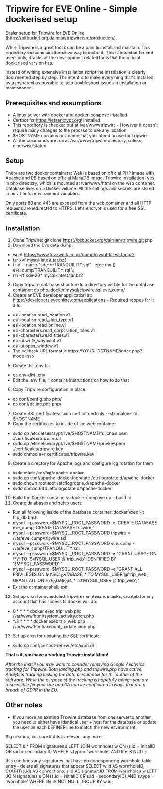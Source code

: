# Tripwire for EVE Online - Simple dockerised setup

Easier setup for Tripwire for EVE Online (https://bitbucket.org/daimian/tripwire/src/production/).

While Tripwire is a great tool it can be a pain to install and maintain. This repository contains an alternative
way to install it. This is intended for end users only, it lacks all the development related tools that the official
dockerised version has.

Instead of writing extensive installation script the installation is clearly documented step by step. The intent
is to make everything that's installed as transparent as possible to help troubleshoot issues in installation or
maintanance.

## Prerequisites and assumptions
* A linux server with docker and docker-compose installed
* Certbot for https://letsencrypt.org/ installed
* This repository is checked out at /var/www/tripwire - However it doesn't require many changes to the process to use any location
* $HOSTNAME contains hostname that you intend to use for Tripwire
* All the commands are run at /var/www/tripwire directory, unless otherwise stated

## Setup
There are two docker containers: Web is based on official PHP image with Apache and DB based on official MariaDB image.
Tripwire installation lives in php directory, which is mounted at /var/www/html on the web container. Database
lives on a Docker volume. All the settings and secrets are stored in .env file for environment variables.

Only ports 80 and 443 are exposed from the web container and all HTTP requests are redirected to HTTPS. Let's encrypt
is used for a free SSL certificate.

## Installation
1. Clone Tripwire: git clone https://bitbucket.org/daimian/tripwire.git php
2. Download the Eve data dump:
  - wget https://www.fuzzwork.co.uk/dump/mysql-latest.tar.bz2
  - tar xvf mysql-latest.tar.bz2
  - find . -name "sde-*-TRANQUILITY.sql" -exec mv {} eve_dump/TRANQUILITY.sql \\;
  - rm -rf sde-20* mysql-latest.tar.bz2
3. Copy tripwire database structure to a directory visible for the database container: cp php/.docker/mysql/tripwire.sql eve_dump/
4. Create an EVE developer application at: https://developers.eveonline.com/applications - Required scopes for it are:
  - esi-location.read_location.v1
  - esi-location.read_ship_type.v1
  - esi-location.read_online.v1
  - esi-characters.read_corporation_roles.v1
  - esi-characters.read_titles.v1
  - esi-ui.write_waypoint.v1
  - esi-ui.open_window.v1
  - The callback URL format is https://YOURHOSTNAME/index.php?mode=sso
5. Create the .env file
  - cp env-dist .env
  - Edit the .env file, it contains instructions on how to do that
6. Copy Tripwire configuration in place:
  - cp conf/config.php php/
  - cp conf/db.inc.php php/
7. Create SSL certificates: sudo certbot certonly --standalone -d $HOSTNAME
8. Copy the certificates to inside of the web container:
  - sudo cp /etc/letsencrypt/live/$HOSTNAME/fullchain.pem ./certificates/tripwire.crt
  - sudo cp /etc/letsencrypt/live/$HOSTNAME/privkey.pem ./certificates/tripwire.key
  - sudo chmod a+r certificates/tripwire.key
9. Create a directory for Apache logs and configure log rotation for them
  - sudo mkdir /var/log/apache-docker
  - sudo cp conf/apache-docker.logrotate /etc/logrotate.d/apache-docker
  - sudo chown root:root /etc/logrotate.d/apache-docker
  - sudo chmod 644 /etc/logrotate.d/apache-docker
10. Build the Docker containers: docker-compose up --build -d
11. Create databases and setup users:
  - Run all following inside of the database container: docker exec -it trip_db bash
  - mysql --password=$MYSQL_ROOT_PASSWORD -e 'CREATE DATABASE eve_dump; CREATE DATABASE tripwire;'
  - mysql --password=$MYSQL_ROOT_PASSWORD tripwire < /var/eve_dump/tripwire.sql
  - mysql --password=$MYSQL_ROOT_PASSWORD eve_dump < /var/eve_dump/TRANQUILITY.sql
  - mysql --password=$MYSQL_ROOT_PASSWORD -e "GRANT USAGE ON \*.\* TO '$MYSQL_USER'@'trip_web' IDENTIFIED BY '$MYSQL_PASSWORD';"
  - mysql --password=$MYSQL_ROOT_PASSWORD -e "GRANT ALL PRIVILEGES ON $MYSQL_DATABASE.* TO '$MYSQL_USER'@'trip_web'; GRANT ALL ON $EVE_DUMP_DB.* TO '$MYSQL_USER'@'trip_web';"
  - Exit the container shell: exit
12. Set up cron for scheduled Tripwire maintenance tasks, crontab for any account that has access to docker will do:
  - 0 \* \* \* \* docker exec trip_web php /var/www/html/system_activity.cron.php
  - \*/3 \* \* \* \* docker exec trip_web php /var/www/html/account_update.cron.php
13. Set up cron for updating the SSL certificate:
  - sudo cp conf/certbot-renew /etc/cron.d/

**That's it, you have a working Tripwire installation!**

*After the install you may want to consider removing Google Analytics tracking for Tripwire. Both landing.php
and tripwire.php have active Analytics tracking leaking the data presumable for the author of the software.
While the purpose of the tracking is hopefully benign you are responsible for your site and GA can be configured
in ways that are a breach of GDPR in the EU.*

## Other notes
- If you move an existing Tripwire database from one server to another you need to either have identical user + host for the database or update the user on each DEFINER line to match the new environment.

Sig cleanup, not sure if this is relevant any more

SELECT s.* FROM signatures s LEFT JOIN wormholes w ON (s.id = initialID OR s.id = secondaryID) WHERE s.type = 'wormhole' AND life IS NULL;

this one finds any signatures that have no corresponding wormhole table entry - delete all signatures that appear
SELECT w.id AS wormholeID, COUNT(s.id) AS connections, s.id AS signatureID FROM wormholes w LEFT JOIN signatures s ON (s.id = initialID OR s.id = secondaryID) AND s.type = 'wormhole' WHERE life IS NOT NULL GROUP BY w.id;
